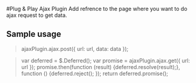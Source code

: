 #Plug & Play Ajax Plugin
Add refrence to the page where you want to do ajax request to get data.
## Sample usage
> ajaxPlugin.ajax.post({
            url: url,
            data: data
        });

>var deferred = $.Deferred(); 
>var promise = ajaxPlugin.ajax.get({ url: url });
>promise.then(function (result) {deferred.resolve(result);}, 
>function () {deferred.reject(); });
>return deferred.promise();
